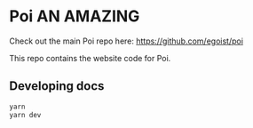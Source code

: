 # Poi AN AMAZING

Check out the main Poi repo here: https://github.com/egoist/poi

This repo contains the website code for Poi.

## Developing docs

```bash
yarn 
yarn dev
```
